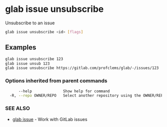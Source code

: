 # glab issue unsubscribe

Unsubscribe to an issue

```bash
glab issue unsubscribe <id> [flags]
```

## Examples

```bash
glab issue unsubscribe 123
glab issue unsub 123
glab issue unsubscribe https://gitlab.com/profclems/glab/-/issues/123

```

### Options inherited from parent commands

```bash
      --help              Show help for command
  -R, --repo OWNER/REPO   Select another repository using the OWNER/REPO or `GROUP/NAMESPACE/REPO` format or full URL or git URL
```

### SEE ALSO

* [glab issue](./)  - Work with GitLab issues
